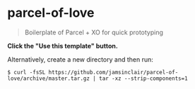 # parcel-of-love

> Boilerplate of Parcel + XO for quick prototyping

**Click the "Use this template" button.**

Alternatively, create a new directory and then run:

```shell
$ curl -fsSL https://github.com/jamsinclair/parcel-of-love/archive/master.tar.gz | tar -xz --strip-components=1
```

